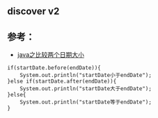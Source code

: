 ## discover v2

## 参考：
- [java之比较两个日期大小](https://blog.csdn.net/dongfangbaiyun/article/details/51225469)
```
if(startDate.before(endDate)){
    System.out.println("startDate小于endDate");
}else if(startDate.after(endDate)){
    System.out.println("startDate大于endDate");
}else{
    System.out.println("startDate等于endDate");
}
```
